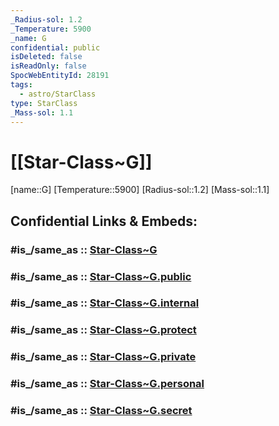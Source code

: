 ```yaml
---
_Radius-sol: 1.2
_Temperature: 5900
_name: G
confidential: public
isDeleted: false
isReadOnly: false
SpocWebEntityId: 28191
tags:
  - astro/StarClass
type: StarClass
_Mass-sol: 1.1
---
```


# [[Star-Class~G]] 

[name::G] 
[Temperature::5900] 
[Radius-sol::1.2] 
[Mass-sol::1.1] 


## Confidential Links & Embeds: 

### #is_/same_as :: [Star-Class~G](/_Standards/Astronomy/Star~Class/Star-Class~G.md) 

### #is_/same_as :: [Star-Class~G.public](/_public/Astronomy/Star~Class/Star-Class~G.public.md) 

### #is_/same_as :: [Star-Class~G.internal](/_internal/Astronomy/Star~Class/Star-Class~G.internal.md) 

### #is_/same_as :: [Star-Class~G.protect](/_protect/Astronomy/Star~Class/Star-Class~G.protect.md) 

### #is_/same_as :: [Star-Class~G.private](/_private/Astronomy/Star~Class/Star-Class~G.private.md) 

### #is_/same_as :: [Star-Class~G.personal](/_personal/Astronomy/Star~Class/Star-Class~G.personal.md) 

### #is_/same_as :: [Star-Class~G.secret](/_secret/Astronomy/Star~Class/Star-Class~G.secret.md)

